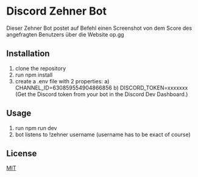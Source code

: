 # Discord Zehner Bot

Dieser Zehner Bot postet auf Befehl einen Screenshot von dem Score des angefragten Benutzers über die Website op.gg

## Installation

1. clone the repository
2. run npm install
3. create a .env file with 2 properties:
    a) CHANNEL_ID=630859554904866856
    b) DISCORD_TOKEN=xxxxxxx
    (Get the Discord token from your bot in the Discord Dev Dashboard.)

## Usage

1. run npm run dev
2. bot listens to !zehner username (username has to be exact of course)

## License
[MIT](https://choosealicense.com/licenses/mit/)